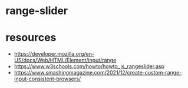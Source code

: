 # range-slider



# resources
- https://developer.mozilla.org/en-US/docs/Web/HTML/Element/input/range
- https://www.w3schools.com/howto/howto_js_rangeslider.asp
- https://www.smashingmagazine.com/2021/12/create-custom-range-input-consistent-browsers/